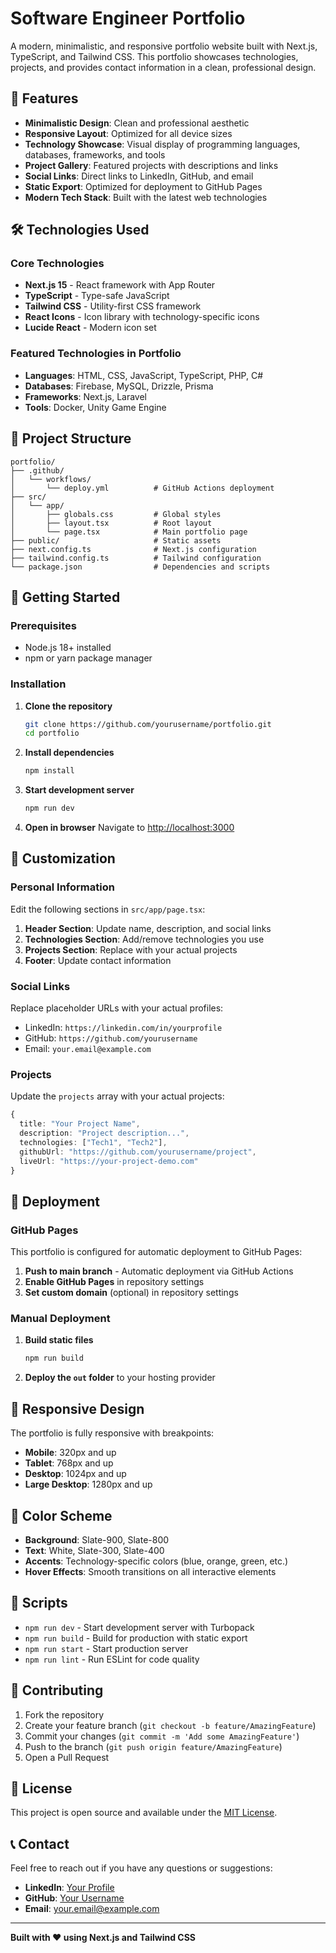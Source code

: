 # Software Engineer Portfolio

A modern, minimalistic, and responsive portfolio website built with Next.js, TypeScript, and Tailwind CSS. This portfolio showcases technologies, projects, and provides contact information in a clean, professional design.

## 🚀 Features

- **Minimalistic Design**: Clean and professional aesthetic
- **Responsive Layout**: Optimized for all device sizes
- **Technology Showcase**: Visual display of programming languages, databases, frameworks, and tools
- **Project Gallery**: Featured projects with descriptions and links
- **Social Links**: Direct links to LinkedIn, GitHub, and email
- **Static Export**: Optimized for deployment to GitHub Pages
- **Modern Tech Stack**: Built with the latest web technologies

## 🛠️ Technologies Used

### Core Technologies
- **Next.js 15** - React framework with App Router
- **TypeScript** - Type-safe JavaScript
- **Tailwind CSS** - Utility-first CSS framework
- **React Icons** - Icon library with technology-specific icons
- **Lucide React** - Modern icon set

### Featured Technologies in Portfolio
- **Languages**: HTML, CSS, JavaScript, TypeScript, PHP, C#
- **Databases**: Firebase, MySQL, Drizzle, Prisma
- **Frameworks**: Next.js, Laravel
- **Tools**: Docker, Unity Game Engine

## 📁 Project Structure

```
portfolio/
├── .github/
│   └── workflows/
│       └── deploy.yml          # GitHub Actions deployment
├── src/
│   └── app/
│       ├── globals.css         # Global styles
│       ├── layout.tsx          # Root layout
│       └── page.tsx            # Main portfolio page
├── public/                     # Static assets
├── next.config.ts              # Next.js configuration
├── tailwind.config.ts          # Tailwind configuration
└── package.json                # Dependencies and scripts
```

## 🚀 Getting Started

### Prerequisites
- Node.js 18+ installed
- npm or yarn package manager

### Installation

1. **Clone the repository**
   ```bash
   git clone https://github.com/yourusername/portfolio.git
   cd portfolio
   ```

2. **Install dependencies**
   ```bash
   npm install
   ```

3. **Start development server**
   ```bash
   npm run dev
   ```

4. **Open in browser**
   Navigate to [http://localhost:3000](http://localhost:3000)

## 📝 Customization

### Personal Information
Edit the following sections in `src/app/page.tsx`:

1. **Header Section**: Update name, description, and social links
2. **Technologies Section**: Add/remove technologies you use
3. **Projects Section**: Replace with your actual projects
4. **Footer**: Update contact information

### Social Links
Replace placeholder URLs with your actual profiles:
- LinkedIn: `https://linkedin.com/in/yourprofile`
- GitHub: `https://github.com/yourusername`
- Email: `your.email@example.com`

### Projects
Update the `projects` array with your actual projects:
```typescript
{
  title: "Your Project Name",
  description: "Project description...",
  technologies: ["Tech1", "Tech2"],
  githubUrl: "https://github.com/yourusername/project",
  liveUrl: "https://your-project-demo.com"
}
```

## 🚀 Deployment

### GitHub Pages

This portfolio is configured for automatic deployment to GitHub Pages:

1. **Push to main branch** - Automatic deployment via GitHub Actions
2. **Enable GitHub Pages** in repository settings
3. **Set custom domain** (optional) in repository settings

### Manual Deployment

1. **Build static files**
   ```bash
   npm run build
   ```

2. **Deploy the `out` folder** to your hosting provider

## 📱 Responsive Design

The portfolio is fully responsive with breakpoints:
- **Mobile**: 320px and up
- **Tablet**: 768px and up  
- **Desktop**: 1024px and up
- **Large Desktop**: 1280px and up

## 🎨 Color Scheme

- **Background**: Slate-900, Slate-800
- **Text**: White, Slate-300, Slate-400
- **Accents**: Technology-specific colors (blue, orange, green, etc.)
- **Hover Effects**: Smooth transitions on all interactive elements

## 📄 Scripts

- `npm run dev` - Start development server with Turbopack
- `npm run build` - Build for production with static export
- `npm run start` - Start production server
- `npm run lint` - Run ESLint for code quality

## 🤝 Contributing

1. Fork the repository
2. Create your feature branch (`git checkout -b feature/AmazingFeature`)
3. Commit your changes (`git commit -m 'Add some AmazingFeature'`)
4. Push to the branch (`git push origin feature/AmazingFeature`)
5. Open a Pull Request

## 📄 License

This project is open source and available under the [MIT License](LICENSE).

## 📞 Contact

Feel free to reach out if you have any questions or suggestions:

- **LinkedIn**: [Your Profile](https://linkedin.com/in/yourprofile)
- **GitHub**: [Your Username](https://github.com/yourusername)
- **Email**: your.email@example.com

---

**Built with ❤️ using Next.js and Tailwind CSS**
